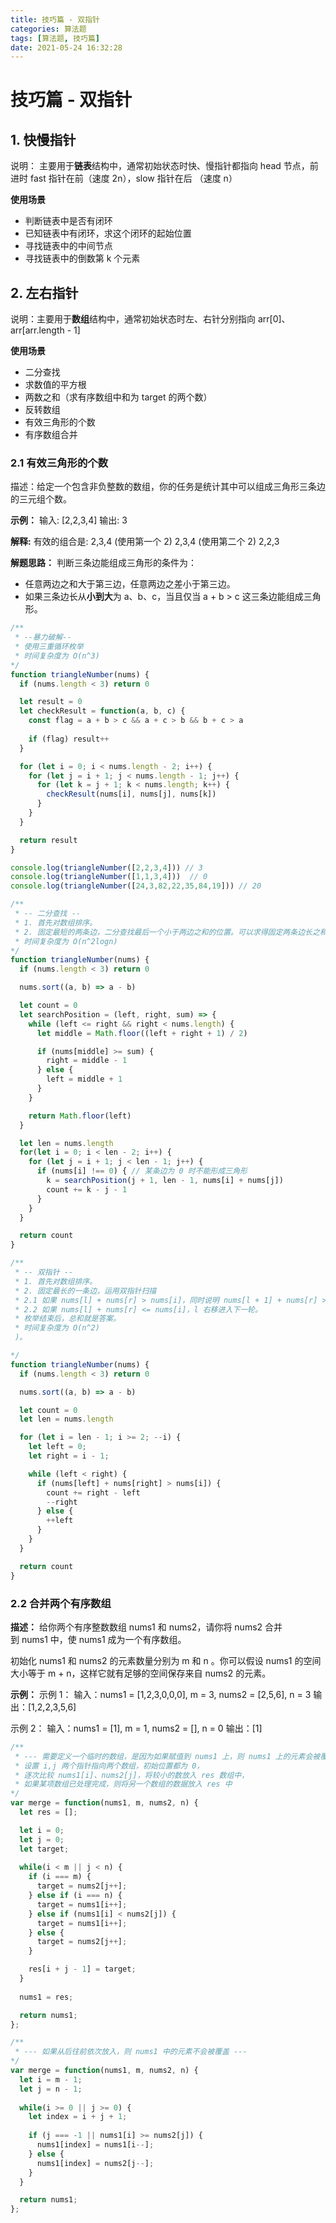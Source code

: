 ```yaml
---
title: 技巧篇 - 双指针
categories: 算法题
tags: [算法题, 技巧篇]
date: 2021-05-24 16:32:28
---
```



# 技巧篇 - 双指针

## 1. 快慢指针
说明： 主要用于**链表**结构中，通常初始状态时快、慢指针都指向 head 节点，前进时 fast 指针在前（速度 2n），slow 指针在后 （速度 n）

**使用场景**
* 判断链表中是否有闭环
* 已知链表中有闭环，求这个闭环的起始位置
* 寻找链表中的中间节点
* 寻找链表中的倒数第 k 个元素


## 2. 左右指针
说明：主要用于**数组**结构中，通常初始状态时左、右针分别指向 arr[0]、arr[arr.length - 1]

**使用场景**
* 二分查找
* 求数值的平方根
* 两数之和（求有序数组中和为 target 的两个数）
* 反转数组
* 有效三角形的个数
* 有序数组合并

### 2.1 有效三角形的个数

描述：给定一个包含非负整数的数组，你的任务是统计其中可以组成三角形三条边的三元组个数。

**示例：**
输入: [2,2,3,4]
输出: 3

**解释:**
有效的组合是: 
2,3,4 (使用第一个 2)
2,3,4 (使用第二个 2)
2,2,3

**解题思路：**
判断三条边能组成三角形的条件为：
* 任意两边之和大于第三边，任意两边之差小于第三边。
* 如果三条边长从**小到大**为 a、b、c，当且仅当 a + b > c 这三条边能组成三角形。



```js
/**
 * --暴力破解--
 * 使用三重循环枚举
 * 时间复杂度为 O(n^3)
*/
function triangleNumber(nums) {
  if (nums.length < 3) return 0

  let result = 0
  let checkResult = function(a, b, c) {
    const flag = a + b > c && a + c > b && b + c > a
    
    if (flag) result++
  }

  for (let i = 0; i < nums.length - 2; i++) {
    for (let j = i + 1; j < nums.length - 1; j++) {
      for (let k = j + 1; k < nums.length; k++) {
        checkResult(nums[i], nums[j], nums[k])
      }
    }
  }

  return result
}

console.log(triangleNumber([2,2,3,4])) // 3
console.log(triangleNumber([1,1,3,4]))  // 0
console.log(triangleNumber([24,3,82,22,35,84,19])) // 20
```


```js
/**
 * -- 二分查找 --
 * 1. 首先对数组排序。
 * 2. 固定最短的两条边，二分查找最后一个小于两边之和的位置。可以求得固定两条边长之和满足条件的结果。枚举* 结束后，总和就是答案。
 * 时间复杂度为 O(n^2logn)
*/
function triangleNumber(nums) {
  if (nums.length < 3) return 0

  nums.sort((a, b) => a - b)

  let count = 0
  let searchPosition = (left, right, sum) => {
    while (left <= right && right < nums.length) {
      let middle = Math.floor((left + right + 1) / 2)

      if (nums[middle] >= sum) {
        right = middle - 1
      } else {
        left = middle + 1
      }
    }

    return Math.floor(left)
  }

  let len = nums.length
  for(let i = 0; i < len - 2; i++) {
    for (let j = i + 1; j < len - 1; j++) {
      if (nums[i] !== 0) { // 某条边为 0 时不能形成三角形
        k = searchPosition(j + 1, len - 1, nums[i] + nums[j])
        count += k - j - 1
      }
    }
  }

  return count
}
```

```js
/**
 * -- 双指针 --
 * 1. 首先对数组排序。
 * 2. 固定最长的一条边，运用双指针扫描
 * 2.1 如果 nums[l] + nums[r] > nums[i]，同时说明 nums[l + 1] + nums[r] > nums[i], ..., nums[r - 1] + nums[r] > nums[i]，满足的条件的有 r - l 种，r 左移进入下一轮。
 * 2.2 如果 nums[l] + nums[r] <= nums[i]，l 右移进入下一轮。
 * 枚举结束后，总和就是答案。
 * 时间复杂度为 O(n^2)
 )。

*/
function triangleNumber(nums) {
  if (nums.length < 3) return 0

  nums.sort((a, b) => a - b)

  let count = 0
  let len = nums.length

  for (let i = len - 1; i >= 2; --i) {
    let left = 0;
    let right = i - 1;

    while (left < right) {
      if (nums[left] + nums[right] > nums[i]) {
        count += right - left
        --right
      } else {
        ++left
      }
    }
  }

  return count
}
```

### 2.2 合并两个有序数组

**描述：**
给你两个有序整数数组 nums1 和 nums2，请你将 nums2 合并到 nums1 中，使 nums1 成为一个有序数组。

初始化 nums1 和 nums2 的元素数量分别为 m 和 n 。你可以假设 nums1 的空间大小等于 m + n，这样它就有足够的空间保存来自 nums2 的元素。

**示例：**
示例 1：
输入：nums1 = [1,2,3,0,0,0], m = 3, nums2 = [2,5,6], n = 3
输出：[1,2,2,3,5,6]

示例 2：
输入：nums1 = [1], m = 1, nums2 = [], n = 0
输出：[1]

```js
/**
 * --- 需要定义一个临时的数组，是因为如果赋值到 nums1 上，则 nums1 上的元素会被覆盖 ---
 * 设置 i,j 两个指针指向两个数组，初始位置都为 0，
 * 逐次比较 nums1[i]、nums2[j]，将较小的数放入 res 数组中，
 * 如果某项数组已处理完成，则将另一个数组的数据放入 res 中
*/
var merge = function(nums1, m, nums2, n) {
  let res = [];

  let i = 0;
  let j = 0;
  let target;
  
  while(i < m || j < n) {
    if (i === m) {
      target = nums2[j++];
    } else if (i === n) {
      target = nums1[i++];
    } else if (nums1[i] < nums2[j]) {
      target = nums1[i++];
    } else {
      target = nums2[j++];
    }

    res[i + j - 1] = target;
  }
  
  nums1 = res;

  return nums1;
};
```


```js
/**
 * --- 如果从后往前依次放入，则 nums1 中的元素不会被覆盖 ---
*/
var merge = function(nums1, m, nums2, n) {
  let i = m - 1;
  let j = n - 1;
  
  while(i >= 0 || j >= 0) {
    let index = i + j + 1;
    
    if (j === -1 || nums1[i] >= nums2[j]) {
      nums1[index] = nums1[i--];
    } else {
      nums1[index] = nums2[j--];
    }
  }

  return nums1;
};
```